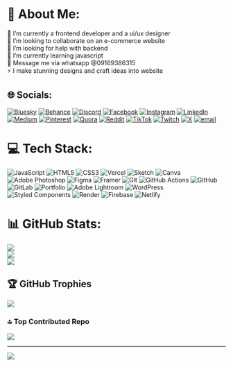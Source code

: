 # 💫 About Me:
🔭 I’m currently a frontend developer and a ui/ux designer<br>👯 I’m looking to collaborate on an e-commerce website<br>🤝 I’m looking for help with backend<br>🌱 I’m currently learning javascript <br>💬 Message me via whatsapp @09169386315<br>⚡ I make stunning designs and craft ideas into website


## 🌐 Socials:
[![Bluesky](https://img.shields.io/badge/bluesky-0285FF?style=for-the-badge&logo=bluesky&logoColor=%23FFFFFF)](https://bsky.app/profile/Frenzy-dev) [![Behance](https://img.shields.io/badge/Behance-1769ff?logo=behance&logoColor=white)](https://behance.net/FrenzyDev) [![Discord](https://img.shields.io/badge/Discord-%237289DA.svg?logo=discord&logoColor=white)](https://discord.gg/frenzy0265) [![Facebook](https://img.shields.io/badge/Facebook-%231877F2.svg?logo=Facebook&logoColor=white)](https://facebook.com/FrenzyDev) [![Instagram](https://img.shields.io/badge/Instagram-%23E4405F.svg?logo=Instagram&logoColor=white)](https://instagram.com/frenzygemini) [![LinkedIn](https://img.shields.io/badge/LinkedIn-%230077B5.svg?logo=linkedin&logoColor=white)](https://linkedin.com/in/Bello-thompsondavid) [![Medium](https://img.shields.io/badge/Medium-12100E?logo=medium&logoColor=white)](https://medium.com/@Bellothompsondavid) [![Pinterest](https://img.shields.io/badge/Pinterest-%23E60023.svg?logo=Pinterest&logoColor=white)](https://pinterest.com/FrenzyDev) [![Quora](https://img.shields.io/badge/Quora-%23B92B27.svg?logo=Quora&logoColor=white)](https://quora.com/profile/Frenzy725) [![Reddit](https://img.shields.io/badge/Reddit-%23FF4500.svg?logo=Reddit&logoColor=white)](https://reddit.com/user/ZebraBusiness5303S) [![TikTok](https://img.shields.io/badge/TikTok-%23000000.svg?logo=TikTok&logoColor=white)](https://tiktok.com/@frenzy_dev) [![Twitch](https://img.shields.io/badge/Twitch-%239146FF.svg?logo=Twitch&logoColor=white)](https://twitch.tv/frenzy_dev) [![X](https://img.shields.io/badge/X-black.svg?logo=X&logoColor=white)](https://x.com/Frenzydev1) [![email](https://img.shields.io/badge/Email-D14836?logo=gmail&logoColor=white)](mailto:frenzyworkspace07@gmail.com) 

# 💻 Tech Stack:
![JavaScript](https://img.shields.io/badge/javascript-%23323330.svg?style=for-the-badge&logo=javascript&logoColor=%23F7DF1E) ![HTML5](https://img.shields.io/badge/html5-%23E34F26.svg?style=for-the-badge&logo=html5&logoColor=white) ![CSS3](https://img.shields.io/badge/css3-%231572B6.svg?style=for-the-badge&logo=css3&logoColor=white) ![Vercel](https://img.shields.io/badge/vercel-%23000000.svg?style=for-the-badge&logo=vercel&logoColor=white) ![Sketch](https://img.shields.io/badge/Sketch-FFB387?style=for-the-badge&logo=sketch&logoColor=black) ![Canva](https://img.shields.io/badge/Canva-%2300C4CC.svg?style=for-the-badge&logo=Canva&logoColor=white) ![Adobe Photoshop](https://img.shields.io/badge/adobe%20photoshop-%2331A8FF.svg?style=for-the-badge&logo=adobe%20photoshop&logoColor=white) ![Figma](https://img.shields.io/badge/figma-%23F24E1E.svg?style=for-the-badge&logo=figma&logoColor=white) ![Framer](https://img.shields.io/badge/Framer-black?style=for-the-badge&logo=framer&logoColor=blue) ![Git](https://img.shields.io/badge/git-%23F05033.svg?style=for-the-badge&logo=git&logoColor=white) ![GitHub Actions](https://img.shields.io/badge/github%20actions-%232671E5.svg?style=for-the-badge&logo=githubactions&logoColor=white) ![GitHub](https://img.shields.io/badge/github-%23121011.svg?style=for-the-badge&logo=github&logoColor=white) ![GitLab](https://img.shields.io/badge/gitlab-%23181717.svg?style=for-the-badge&logo=gitlab&logoColor=white) ![Portfolio](https://img.shields.io/badge/Portfolio-%23000000.svg?style=for-the-badge&logo=firefox&logoColor=#FF7139) ![Adobe Lightroom](https://img.shields.io/badge/Adobe%20Lightroom-31A8FF.svg?style=for-the-badge&logo=Adobe%20Lightroom&logoColor=white) ![WordPress](https://img.shields.io/badge/WordPress-%23117AC9.svg?style=for-the-badge&logo=WordPress&logoColor=white) ![Styled Components](https://img.shields.io/badge/styled--components-DB7093?style=for-the-badge&logo=styled-components&logoColor=white) ![Render](https://img.shields.io/badge/Render-%46E3B7.svg?style=for-the-badge&logo=render&logoColor=white) ![Firebase](https://img.shields.io/badge/firebase-%23039BE5.svg?style=for-the-badge&logo=firebase) ![Netlify](https://img.shields.io/badge/netlify-%23000000.svg?style=for-the-badge&logo=netlify&logoColor=#00C7B7)
# 📊 GitHub Stats:
![](https://github-readme-stats.vercel.app/api?username=Frenzy007188&theme=dark&hide_border=false&include_all_commits=false&count_private=false)<br/>
![](https://nirzak-streak-stats.vercel.app/?user=Frenzy007188&theme=dark&hide_border=false)<br/>
![](https://github-readme-stats.vercel.app/api/top-langs/?username=Frenzy007188&theme=dark&hide_border=false&include_all_commits=false&count_private=false&layout=compact)

## 🏆 GitHub Trophies
![](https://github-profile-trophy.vercel.app/?username=Frenzy007188&theme=radical&no-frame=false&no-bg=true&margin-w=4)

### 🔝 Top Contributed Repo
![](https://github-contributor-stats.vercel.app/api?username=Frenzy007188&limit=5&theme=dark&combine_all_yearly_contributions=true)

---
[![](https://visitcount.itsvg.in/api?id=Frenzy007188&icon=0&color=0)](https://visitcount.itsvg.in)

<!-- Proudly created with GPRM ( https://gprm.itsvg.in ) -->
